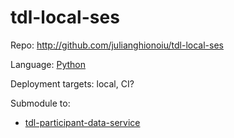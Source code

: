 # tdl-local-ses

Repo: http://github.com/julianghionoiu/tdl-local-ses

Language: [Python](python.md)

Deployment targets: local, CI?

Submodule to:

- [tdl-participant-data-service](tdl-participant-data-service.md)